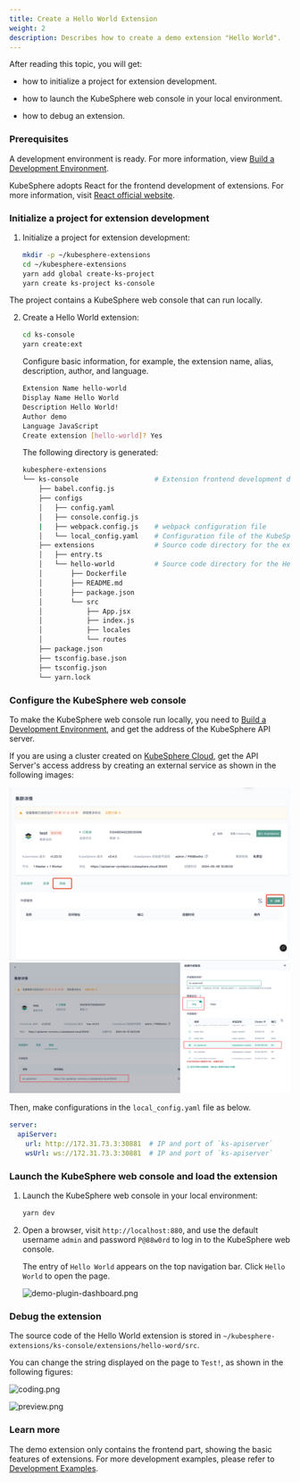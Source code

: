 ```yaml
---
title: Create a Hello World Extension
weight: 2
description: Describes how to create a demo extension "Hello World".
---
```


After reading this topic, you will get:

* how to initialize a project for extension development.

* how to launch the KubeSphere web console in your local environment.

* how to debug an extension.

### Prerequisites

A development environment is ready. For more information, view [Build a Development Environment](../../quickstart/prepare-development-environment/).

KubeSphere adopts React for the frontend development of extensions. For more information, visit [React official website](https://reactjs.org).

### Initialize a project for extension development

1. Initialize a project for extension development:

   ```bash
   mkdir -p ~/kubesphere-extensions
   cd ~/kubesphere-extensions
   yarn add global create-ks-project
   yarn create ks-project ks-console
   ```

The project contains a KubeSphere web console that can run locally.

2. Create a Hello World extension:

   ```bash
   cd ks-console
   yarn create:ext
   ```

     Configure basic information, for example, the extension name, alias, description, author, and language.

   ```bash
   Extension Name hello-world
   Display Name Hello World
   Description Hello World!
   Author demo
   Language JavaScript
   Create extension [hello-world]? Yes
   ```

   The following directory is generated:

   ```bash
   kubesphere-extensions          
   └── ks-console                   # Extension frontend development directory
       ├── babel.config.js
       ├── configs
       │   ├── config.yaml
       │   ├── console.config.js
       |   ├── webpack.config.js    # webpack configuration file
       │   └── local_config.yaml    # Configuration file of the KubeSphere Console
       ├── extensions               # Source code directory for the extension
       │   ├── entry.ts
       │   └── hello-world          # Source code directory for the Hello World extension
       │       ├── Dockerfile
       │       ├── README.md
       │       ├── package.json
       │       └── src
       │           ├── App.jsx
       │           ├── index.js
       │           ├── locales
       │           └── routes
       ├── package.json
       ├── tsconfig.base.json
       ├── tsconfig.json
       └── yarn.lock
   ```


### Configure the KubeSphere web console

To make the KubeSphere web console run locally, you need to [Build a Development Environment](../prepare-development-environment/), and get the address of the KubeSphere API server.

If you are using a cluster created on [KubeSphere Cloud](https://kubesphere.cloud/sign-up/), get the API Server's access address by creating an external service as shown in the following images:

<img src="./api-server.png" alt="api-server" style="zoom:50%;" />
<img src="./api-server2.png" alt="api-server2" style="zoom:50%;" />

Then, make configurations in the `local_config.yaml` file as below.

```yaml
server:
  apiServer:
    url: http://172.31.73.3:30881  # IP and port of `ks-apiserver`
    wsUrl: ws://172.31.73.3:30881  # IP and port of `ks-apiserver`
```


### Launch the KubeSphere web console and load the extension

1. Launch the KubeSphere web console in your local environment:

   ```bash
   yarn dev
   ```

2. Open a browser, visit `http://localhost:880`, and use the default username `admin` and password `P@88w0rd` to log in to the KubeSphere web console.

   The entry of `Hello World` appears on the top navigation bar. Click `Hello World` to open the page.

   ![demo-plugin-dashboard.png](./hello-world-extension-dashboard.png?width=1080px)

### Debug the extension

The source code of the Hello World extension is stored in  `~/kubesphere-extensions/ks-console/extensions/hello-word/src`.

You can change the string displayed on the page to `Test!`, as shown in the following figures:

![coding.png](./coding.png?width=1080px)

![preview.png](./preview.png?width=1080px)

### Learn more

The demo extension only contains the frontend part, showing the basic features of extensions. For more development examples, please refer to [Development Examples](../../examples).